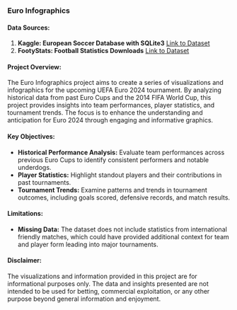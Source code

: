### Euro Infographics

#### Data Sources:
1. **Kaggle: European Soccer Database with SQLite3**
   [Link to Dataset](https://www.kaggle.com/code/alaasedeeq/european-soccer-database-with-sqlite3)
2. **FootyStats: Football Statistics Downloads**
   [Link to Dataset](https://footystats.org/download-stats-csv)

#### Project Overview:
The Euro Infographics project aims to create a series of visualizations and infographics for the upcoming UEFA Euro 2024 tournament. By analyzing historical data from past Euro Cups and the 2014 FIFA World Cup, this project provides insights into team performances, player statistics, and tournament trends. The focus is to enhance the understanding and anticipation for Euro 2024 through engaging and informative graphics.

#### Key Objectives:
- **Historical Performance Analysis:** Evaluate team performances across previous Euro Cups to identify consistent performers and notable underdogs.
- **Player Statistics:** Highlight standout players and their contributions in past tournaments.
- **Tournament Trends:** Examine patterns and trends in tournament outcomes, including goals scored, defensive records, and match results.

#### Limitations:
- **Missing Data:** The dataset does not include statistics from international friendly matches, which could have provided additional context for team and player form leading into major tournaments.

#### Disclaimer:
The visualizations and information provided in this project are for informational purposes only. The data and insights presented are not intended to be used for betting, commercial exploitation, or any other purpose beyond general information and enjoyment.
